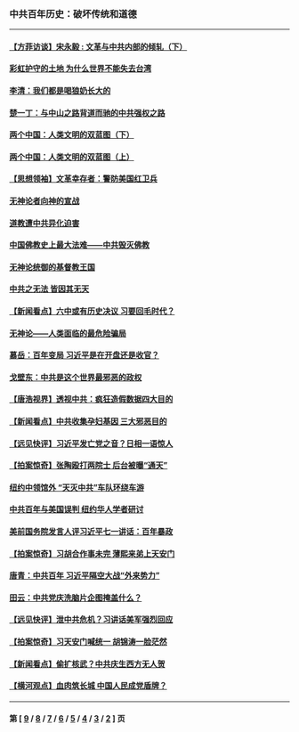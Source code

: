 ### 中共百年历史：破坏传统和道德
---
#### [【方菲访谈】宋永毅 : 文革与中共内部的倾轧（下）](../../pages/nf1176114/n13486836.md?01210430) 
#### [彩虹护守的土地 为什么世界不能失去台湾](../../pages/nf1176114/n13476849.md?01210430) 
#### [李清：我们都是喝狼奶长大的](../../pages/nf1176114/n13471478.md?01210430) 
#### [楚一丁：与中山之路背道而驰的中共强权之路](../../pages/nf1176114/n13437270.md?01210430) 
#### [两个中国：人类文明的双蓝图（下）](../../pages/nf1176114/n13423132.md?01210430) 
#### [两个中国：人类文明的双蓝图（上）](../../pages/nf1176114/n13422687.md?01210430) 
#### [【思想领袖】文革幸存者：警防美国红卫兵](../../pages/nf1176114/n13339289.md?01210430) 
#### [无神论者向神的宣战](../../pages/nf1176114/n13281535.md?01210430) 
#### [道教遭中共异化迫害](../../pages/nf1176114/n13281463.md?01210430) 
#### [中国佛教史上最大法难——中共毁灭佛教](../../pages/nf1176114/n13281397.md?01210430) 
#### [无神论统御的基督教王国](../../pages/nf1176114/n13281280.md?01210430) 
#### [中共之无法 皆因其无天](../../pages/nf1176114/n13281088.md?01210430) 
#### [【新闻看点】六中或有历史决议 习要回毛时代？](../../pages/nf1176114/n13222895.md?01210430) 
#### [无神论——人类面临的最危险骗局](../../pages/nf1176114/n13196137.md?01210430) 
#### [慕岳：百年变局 习近平是在开盘还是收官？](../../pages/nf1176114/n13206516.md?01210430) 
#### [戈壁东：中共是这个世界最邪恶的政权](../../pages/nf1176114/n13085641.md?01210430) 
#### [【唐浩视界】透视中共：疯狂造假数据四大目的](../../pages/nf1176114/n13080590.md?01210430) 
#### [【新闻看点】中共收集孕妇基因 三大邪恶目的](../../pages/nf1176114/n13077182.md?01210430) 
#### [【远见快评】习近平发亡党之音？日相一语惊人](../../pages/nf1176114/n13074809.md?01210430) 
#### [【拍案惊奇】张陶殴打两院士 后台被曝“通天”](../../pages/nf1176114/n13070496.md?01210430) 
#### [纽约中领馆外 “天灭中共”车队环绕车游](../../pages/nf1176114/n13070693.md?01210430) 
#### [中共百年与美国误判 纽约华人学者研讨](../../pages/nf1176114/n13067969.md?01210430) 
#### [美前国务院发言人评习近平七一讲话：百年暴政](../../pages/nf1176114/n13066986.md?01210430) 
#### [【拍案惊奇】习胡合作事未完 薄熙来弟上天安门](../../pages/nf1176114/n13065867.md?01210430) 
#### [唐青：中共百年 习近平隔空大战“外来势力”](../../pages/nf1176114/n13065976.md?01210430) 
#### [田云：中共党庆洗脑片企图掩盖什么？](../../pages/nf1176114/n13064395.md?01210430) 
#### [【远见快评】泄中共危机？习讲话美军强烈回应](../../pages/nf1176114/n13064269.md?01210430) 
#### [【拍案惊奇】习天安门喊统一 胡锦涛一脸茫然](../../pages/nf1176114/n13063233.md?01210430) 
#### [【新闻看点】偷扩核武？中共庆生西方无人贺](../../pages/nf1176114/n13061263.md?01210430) 
#### [【横河观点】血肉筑长城 中国人民成党盾牌？](../../pages/nf1176114/n13061779.md?01210430) 

---
#### 第 [ [9](./9.md?01210430) / [8](./8.md?01210430) / [7](./7.md?01210430) / [6](./6.md?01210430) / [5](./5.md?01210430) / [4](./4.md?01210430) / [3](./3.md?01210430) / [2](./2.md?01210430) ] 页
